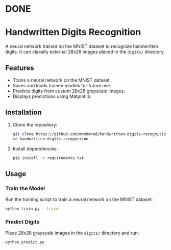 # DONE
# Handwritten Digits Recognition  

A neural network trained on the MNIST dataset to recognize handwritten digits. It can classify external 28x28 images placed in the `digits/` directory.  

## Features  
- Trains a neural network on the MNIST dataset.  
- Saves and loads trained models for future use.  
- Predicts digits from custom 28x28 grayscale images.  
- Displays predictions using Matplotlib.  

## Installation  

1. Clone the repository:  
   ```bash
   git clone https://github.com/mhmdmrad/handwritten-digits-recognition.git
   cd handwritten-digits-recognition
   ```  
2. Install dependencies:  
   ```bash
   pip install -r requirements.txt
   ```  

## Usage  

### Train the Model  
Run the training script to train a neural network on the MNIST dataset:  
```bash
python train.py --train
```  

### Predict Digits  
Place 28x28 grayscale images in the `digits/` directory and run:  
```bash
python predict.py
```  
